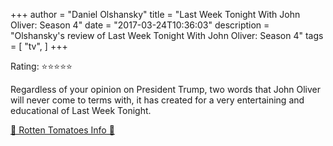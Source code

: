 +++
author = "Daniel Olshansky"
title = "Last Week Tonight With John Oliver: Season 4"
date = "2017-03-24T10:36:03"
description = "Olshansky's review of Last Week Tonight With John Oliver: Season 4"
tags = [
    "tv",
]
+++

Rating: ⭐⭐⭐⭐⭐

Regardless of your opinion on President Trump, two words that John Oliver will never come to terms with, it has created for a very entertaining and educational of Last Week Tonight.

[🍅 Rotten Tomatoes Info 🍅](https://www.rottentomatoes.com//tv/last_week_tonight_with_john_oliver/s04)